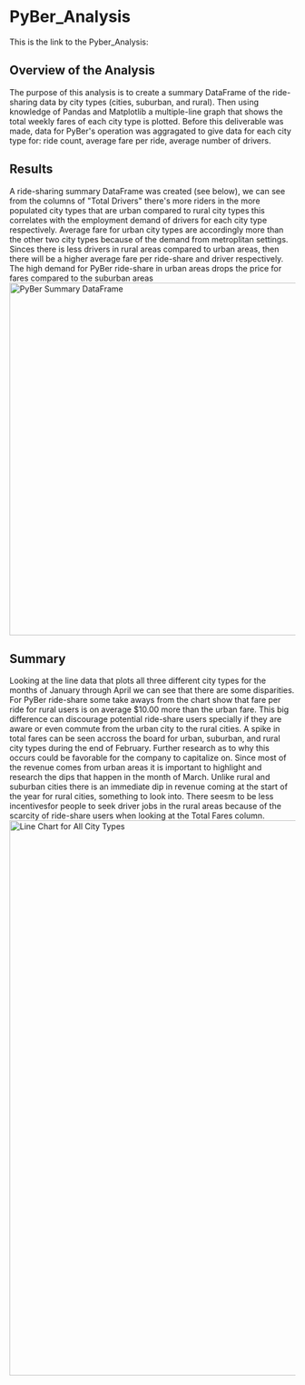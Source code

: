 # PyBer_Analysis
This is the link to the Pyber_Analysis:
## Overview of the Analysis
The purpose of this analysis is to create a summary DataFrame of the ride-sharing data by city types (cities, suburban, and rural). Then using knowledge of Pandas and Matplotlib a multiple-line graph that shows the total weekly fares of each city type is plotted. Before this deliverable was made, data for PyBer's operation was aggragated to give data for each city type for: ride count, average fare per ride, average number of drivers.
## Results
A ride-sharing summary DataFrame was created (see below), we can see from the columns of "Total Drivers" there's more riders in the more populated city types that are urban compared to rural city types this correlates with the employment demand of drivers for each city type respectively. Average fare for urban city types are accordingly more than the other two city types because of the demand from metroplitan settings. Sinces there is less drivers in rural areas compared to urban areas, then there will be a higher average fare per ride-share and driver respectively. The high demand for PyBer ride-share in urban areas drops the price for fares compared to the suburban areas
<img width="621" alt="PyBer Summary DataFrame" src="https://user-images.githubusercontent.com/88690258/133946462-1ffe14c5-3752-4aed-848d-5240e1364e32.png">
## Summary
Looking at the line data that plots all three different city types for the months of January through April we can see that there are some disparities. For PyBer ride-share some take aways from the chart show that fare per ride for rural users is on average $10.00 more than the urban fare. This big difference can discourage potential ride-share users specially if they are aware or even commute from the urban city to the rural cities. A spike in total fares can be seen accross the board for urban, suburban, and rural city types during the end of February. Further research as to why this occurs could be favorable for the company to capitalize on. Since most of the revenue comes from urban areas it is important to highlight and research the dips that happen in the month of March. Unlike rural and suburban cities there is an immediate dip in revenue coming at the start of the year for rural cities, something to look into. There seesm to be less incentivesfor people to seek driver jobs in the rural areas because of the scarcity of ride-share users when looking at the Total Fares column. 
<img width="978" alt="Line Chart for All City Types" src="https://user-images.githubusercontent.com/88690258/133946472-8c52dce6-16f7-4921-89e0-de34bced8aa1.png">
